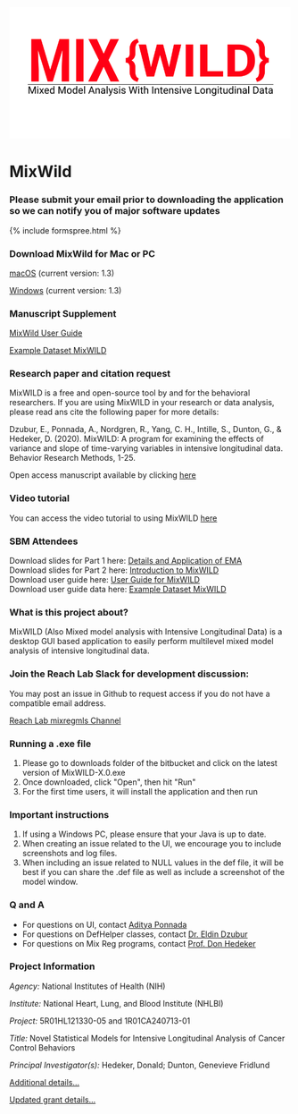 
![png](MixWILDLogoResized.png)

# MixWild #

### Please submit your email prior to downloading the application so we can notify you of major software updates ###
{% include formspree.html %}

### Download MixWild for Mac or PC ###
[macOS](https://github.com/reach-lab/MixWildGUI/releases/download/1.3/MixWILD.app.zip) (current version: 1.3)

[Windows](https://github.com/reach-lab/MixWildGUI/releases/download/1.3/MixWILD-1.3.exe) (current version: 1.3)

### Manuscript Supplement ###
[MixWild User Guide](/MixWild_User_Guide.pdf)

[Example Dataset MixWILD](/Mixwild_example_data.csv)

### Research paper and citation request ###
MixWILD is a free and open-source tool by and for the behavioral researchers. If you are using MixWILD in your research or data analysis, please read ans cite the following paper for more details:

Dzubur, E., Ponnada, A., Nordgren, R., Yang, C. H., Intille, S., Dunton, G., & Hedeker, D. (2020). MixWILD: A program for examining the effects of variance and slope of time-varying variables in intensive longitudinal data. Behavior Research Methods, 1-25.

Open access manuscript available by clicking [here](https://link.springer.com/article/10.3758/s13428-019-01322-1?wt_mc=Internal.Event.1.SEM.ArticleAuthorOnlineFirst&utm_source=ArticleAuthorContributingOnlineFirst&utm_medium=email&utm_content=AA_en_06082018&ArticleAuthorContributingOnlineFirst_20200103#citeas) 

### Video tutorial
You can access the video tutorial to using MixWILD [here](https://www.youtube.com/watch?v=ZqyCxrMG1R8&feature=emb_logo)

### SBM Attendees ###

Download slides for Part 1 here: [Details and Application of EMA](/SBM_Part_1.pdf)
<br/>
Download slides for Part 2 here: [Introduction to MixWILD](https://hedeker-sites.uchicago.edu/sites/hedeker.uchicago.edu/files/uploads/SBM_MixWild.pdf)
<br/>
Download user guide here: [User Guide for MixWILD](https://hedeker-sites.uchicago.edu/sites/hedeker.uchicago.edu/files/uploads/MIXWILD%20Program%20User%20guide%20v040618.pdf)
<br/>
Download user guide data here: [Example Dataset MixWILD](/Mixwild_example_data.csv)


### What is this project about? ###
MixWILD (Also Mixed model analysis with Intensive Longitudinal Data) is a desktop GUI based application to easily perform multilevel mixed model analysis of intensive longitudinal data.

### Join the Reach Lab Slack for development discussion: ###

You may post an issue in Github to request access if you do not have a compatible email address.

[Reach Lab mixregmls Channel](https://uscreachlab.slack.com/messages/mixregmls_gui/)

### Running a .exe file ###
1. Please go to downloads folder of the bitbucket and click on the latest version of MixWILD-X.0.exe
2. Once downloaded, click "Open", then hit "Run"
3. For the first time users, it will install the application and then run

### Important instructions ###
1. If using a Windows PC, please ensure that your Java is up to date.
2. When creating an issue related to the UI, we encourage you to include screenshots and log files.
3. When including an issue related to NULL values in the def file, it will be best if you can share the .def file as well as include a screenshot of the model window.

### Q and A ###
- For questions on UI, contact [Aditya Ponnada](mailto:ponnada.a@husky.neu.edu)
- For questions on DefHelper classes, contact [Dr. Eldin Dzubur](mailto:dzubur@usc.edu)
- For questions on Mix Reg programs, contact [Prof. Don Hedeker](mailto:DHedeker@health.bsd.uchicago.edu)

### Project Information ###
*Agency:* National Institutes of Health (NIH)

*Institute:* National Heart, Lung, and Blood Institute (NHLBI)

*Project:* 5R01HL121330-05 and 1R01CA240713-01

*Title:* Novel Statistical Models for Intensive Longitudinal Analysis of Cancer Control Behaviors

*Principal Investigator(s):* Hedeker, Donald; Dunton, Genevieve Fridlund

[Additional details...](https://projectreporter.nih.gov/project_info_details.cfm?aid=9268804&icde=0)

[Updated grant details...](https://projectreporter.nih.gov/project_info_details.cfm?aid=9803376&icde=47317498)

